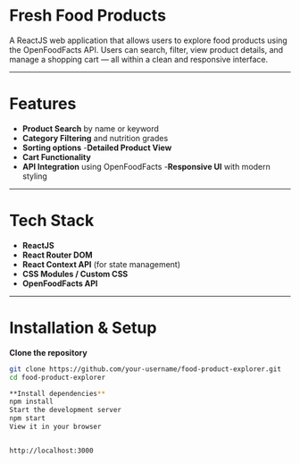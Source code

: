 # Fresh Food Products

A ReactJS web application that allows users to explore food products using the OpenFoodFacts API. Users can search, filter, view product details, and manage a shopping cart — all within a clean and responsive interface.

---

# Features

- **Product Search** by name or keyword
- **Category Filtering** and nutrition grades
- **Sorting options** 
-**Detailed Product View**
 - **Cart Functionality** 
 - **API Integration** using OpenFoodFacts
-**Responsive UI** with modern styling

---

# Tech Stack

- **ReactJS**
- **React Router DOM**
- **React Context API** (for state management)
- **CSS Modules / Custom CSS**
- **OpenFoodFacts API**

---

# Installation & Setup
 **Clone the repository**
   ```bash
   git clone https://github.com/your-username/food-product-explorer.git
   cd food-product-explorer

**Install dependencies**
npm install
Start the development server
npm start
View it in your browser


http://localhost:3000
